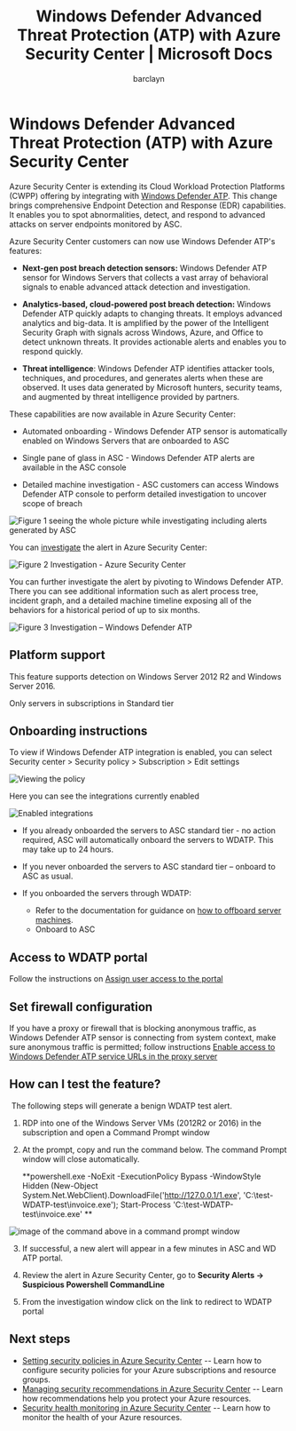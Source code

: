 ﻿---
title: Windows Defender Advanced Threat Protection (ATP) with Azure Security Center  | Microsoft Docs
description: This document introduces the integration between Azure Security Center and Windows Defender ATP.
services: security-center
documentationcenter: na
author: barclayn
manager: MBaldwin
editor: ''

ms.service: security-center
ms.devlang: na
ms.topic: conceptual
ms.tgt_pltfrm: na
ms.workload: na
ms.date: 09/20/2018
ms.author: barclayn

---
# Windows Defender Advanced Threat Protection (ATP) with Azure Security Center

Azure Security Center is extending its Cloud Workload Protection Platforms (CWPP) offering by integrating with [Windows Defender ATP](https://www.microsoft.com/WindowsForBusiness/windows-atp).
This change brings comprehensive Endpoint Detection and Response (EDR) capabilities. It enables you to spot abnormalities, detect, and respond to advanced attacks on server endpoints monitored by ASC.

Azure Security Center customers can now use Windows Defender ATP's features:

- **Next-gen post breach detection sensors:** Windows Defender ATP sensor for Windows Servers that collects a vast array of behavioral signals to enable advanced attack detection and investigation.

- **Analytics-based, cloud-powered post breach detection:** Windows Defender ATP quickly adapts to changing threats. It employs advanced analytics and big-data. It is amplified by the power of the Intelligent Security Graph with signals across Windows, Azure, and Office to detect unknown threats. It provides actionable alerts and enables you to respond quickly.

- **Threat intelligence**: Windows Defender ATP identifies attacker tools, techniques, and procedures, and generates alerts when these are observed. It uses data generated by Microsoft hunters, security teams, and augmented by threat intelligence provided by partners.

These capabilities are now available in Azure Security Center:

- Automated onboarding - Windows Defender ATP sensor is automatically enabled on Windows Servers that are onboarded to ASC

- Single pane of glass in ASC - Windows Defender ATP alerts are available in the ASC console

- Detailed machine investigation - ASC customers can access Windows Defender ATP console to perform detailed investigation to uncover scope of breach

![*Figure 1 seeing the whole picture while investigating including alerts generated by ASC*](media/security-center-wdatp/image1.png)

You can [investigate](security-center-investigation.md) the alert in Azure Security Center:

![Figure 2 Investigation - Azure Security Center](media/security-center-wdatp/image2.png)

You can further investigate the alert by pivoting to Windows Defender ATP. There you can see additional information such as alert process tree, incident graph, and a detailed machine timeline exposing all of the behaviors for a historical period of up to six months.

![Figure 3 Investigation – Windows Defender ATP](media/security-center-wdatp/image3.png)

## Platform support

This feature supports detection on Windows Server 2012 R2 and Windows Server 2016.

Only servers in subscriptions in Standard tier

## Onboarding instructions

To view if Windows Defender ATP integration is enabled, you can select Security center > Security policy > Subscription > Edit settings

  ![Viewing the policy](media/security-center-wdatp/policy-management.png)

Here you can see the integrations currently enabled

  ![Enabled integrations](media/security-center-wdatp/enable-integrations.png)

- If you already onboarded the servers to ASC standard tier - no action required, ASC will automatically onboard the servers to WDATP. This may take up to 24 hours.

- If you never onboarded the servers to ASC standard tier – onboard to ASC as usual.

- If you onboarded the servers through WDATP:
  - Refer to the documentation for guidance on [how to offboard server machines](https://go.microsoft.com/fwlink/p/?linkid=852906).
  - Onboard to ASC

## Access to WDATP portal

Follow the instructions on [Assign user access to the portal](https://docs.microsoft.com/windows/security/threat-protection/windows-defender-atp/assign-portal-access-windows-defender-advanced-threat-protection)

## Set firewall configuration

If you have a proxy or firewall that is blocking anonymous traffic, as Windows Defender ATP sensor is connecting from system context, make sure anonymous traffic is permitted; follow instructions [Enable access to Windows Defender ATP service URLs in the proxy server](https://docs.microsoft.com/windows/security/threat-protection/windows-defender-atp/configure-proxy-internet-windows-defender-advanced-threat-protection#enable-access-to-windows-defender-atp-service-urls-in-the-proxy-server)

## How can I test the feature?

 The following steps will generate a benign WDATP test alert.

1. RDP into one of the Windows Server VMs (2012R2 or 2016) in the subscription and open a Command Prompt window

2. At the prompt, copy and run the command below. The command Prompt window will close automatically.

    **powershell.exe -NoExit -ExecutionPolicy Bypass -WindowStyle Hidden (New-Object System.Net.WebClient).DownloadFile('http://127.0.0.1/1.exe',
   'C:\\test-WDATP-test\\invoice.exe'); Start-Process
    'C:\\test-WDATP-test\\invoice.exe' **

  ![image of the command above in a command prompt window](media/security-center-wdatp/image4.jpeg)

3. If successful, a new alert will appear in a few minutes in ASC and WD ATP portal.

4. Review the alert in Azure Security Center, go to **Security Alerts -\>  Suspicious Powershell CommandLine**

5. From the investigation window click on the link to redirect to WDATP portal

## Next steps

- [Setting security policies in Azure Security Center](security-center-policies.md) -- Learn how to configure security policies for your Azure subscriptions and resource groups.
- [Managing security recommendations in Azure Security Center](security-center-recommendations.md) -- Learn how recommendations help you protect your Azure resources.
- [Security health monitoring in Azure Security Center](security-center-monitoring.md) -- Learn how to monitor the health of your Azure resources.
